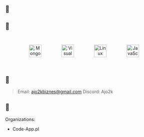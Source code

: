 ## 👋

## 🔧

<div align="center">  
<img style="margin: 30px" src="https://profilinator.rishav.dev/skills-assets/mongodb-original-wordmark.svg" alt="MongoDB" height="40" />    
<img style="margin: 30px" src="https://img.shields.io/badge/-Visual%20Studio%20Code-black?style=flat&logo=visual-studio-code" alt="Visual Studio Code" height="40" />  
<img style="margin: 30px" src="https://profilinator.rishav.dev/skills-assets/linux-original.svg" alt="Linux" height="40" /> 
<img style="margin: 30px" src="https://img.shields.io/badge/-JavaScript-black?style=flat&logo=javascript" alt="JavaScript" height="40" />  
</div>  

## 💼

> Email: ajo2kbiznes@gmail.com
> Discord: Ajo2k


## 🦺

Organizations:

- Code-App.pl

